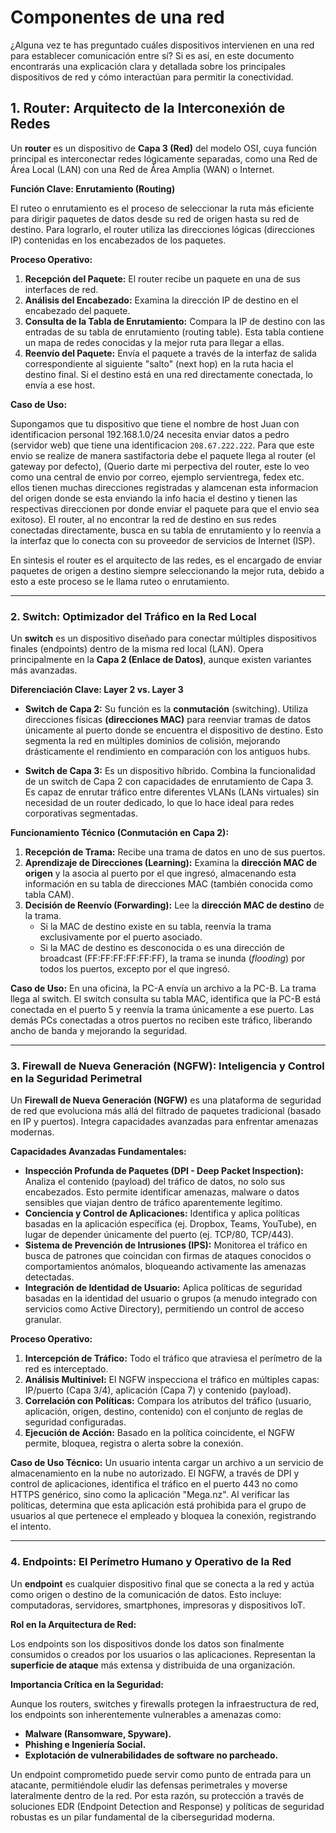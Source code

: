 # Componentes de una red

¿Alguna vez te has preguntado cuáles dispositivos intervienen en una red para establecer comunicación entre sí?
Si es así, en este documento encontrarás una explicación clara y detallada sobre los principales dispositivos de red y cómo interactúan para permitir la conectividad.
      

## **1. Router: Arquitecto de la Interconexión de Redes**

Un **router** es un dispositivo de **Capa 3 (Red)** del modelo OSI, cuya función principal es interconectar redes lógicamente separadas, como una Red de Área Local (LAN) con una Red de Área Amplia (WAN) o Internet.

**Función Clave: Enrutamiento (Routing)**

El ruteo o enrutamiento es el proceso de seleccionar la ruta más eficiente para dirigir paquetes de datos desde su red de origen hasta su red de destino. Para lograrlo, el router utiliza las direcciones lógicas (direcciones IP) contenidas en los encabezados de los paquetes.

**Proceso Operativo:**

1.  **Recepción del Paquete:** El router recibe un paquete en una de sus interfaces de red.
2.  **Análisis del Encabezado:** Examina la dirección IP de destino en el encabezado del paquete.
3.  **Consulta de la Tabla de Enrutamiento:** Compara la IP de destino con las entradas de su tabla de enrutamiento (routing table). Esta tabla contiene un mapa de redes conocidas y la mejor ruta para llegar a ellas.
4.  **Reenvío del Paquete:** Envía el paquete a través de la interfaz de salida correspondiente al siguiente \"salto\" (next hop) en la ruta hacia el destino final. Si el destino está en una red directamente conectada, lo envía a ese host.

**Caso de Uso:**

Supongamos que tu dispositivo que tiene el nombre de host Juan con identificacion personal 192.168.1.0/24 necesita enviar datos a pedro (servidor web) que tiene una identificacion `208.67.222.222`. Para que este envio se realize de manera sastifactoria debe el paquete llega al router (el gateway por defecto), (Querio darte mi perpectiva del router, este lo veo como una central de envio por correo, ejemplo servientrega, fedex etc. ellos tienen muchas direcciones registradas y alamcenan esta informacion del origen donde se esta enviando la info hacia el destino y tienen las respectivas direccionen por donde enviar el paquete para que el envio sea exitoso). El router, al no encontrar la red de destino en sus redes conectadas directamente, busca en su tabla de enrutamiento y lo reenvía a la interfaz que lo conecta con su proveedor de servicios de Internet (ISP).

En sintesis el router es el arquitecto de las redes, es el encargado de enviar paquetes de origen a destino siempre seleccionando la mejor ruta, debido a esto a este proceso se le llama ruteo o enrutamiento.

---

### **2. Switch: Optimizador del Tráfico en la Red Local**

Un **switch** es un dispositivo diseñado para conectar múltiples dispositivos finales (endpoints) dentro de la misma red local (LAN). Opera principalmente en la **Capa 2 (Enlace de Datos)**, aunque existen variantes más avanzadas.

**Diferenciación Clave: Layer 2 vs. Layer 3**

*   **Switch de Capa 2:** Su función es la **conmutación** (switching). Utiliza direcciones físicas **(direcciones MAC)** para reenviar tramas de datos únicamente al puerto donde se encuentra el dispositivo de destino. Esto segmenta la red en múltiples dominios de colisión, mejorando drásticamente el rendimiento en comparación con los antiguos hubs.

*   **Switch de Capa 3:** Es un dispositivo híbrido. Combina la funcionalidad de un switch de Capa 2 con capacidades de enrutamiento de Capa 3. Es capaz de enrutar tráfico entre diferentes VLANs (LANs virtuales) sin necesidad de un router dedicado, lo que lo hace ideal para redes corporativas segmentadas.

**Funcionamiento Técnico (Conmutación en Capa 2):**

1.  **Recepción de Trama:** Recibe una trama de datos en uno de sus puertos.
2.  **Aprendizaje de Direcciones (Learning):** Examina la **dirección MAC de origen** y la asocia al puerto por el que ingresó, almacenando esta información en su tabla de direcciones MAC (también conocida como tabla CAM).
3.  **Decisión de Reenvío (Forwarding):** Lee la **dirección MAC de destino** de la trama.
    *   Si la MAC de destino existe en su tabla, reenvía la trama exclusivamente por el puerto asociado.
    *   Si la MAC de destino es desconocida o es una dirección de broadcast (FF:FF:FF:FF:FF:FF), la trama se inunda (*flooding*) por todos los puertos, excepto por el que ingresó.

**Caso de Uso:**
En una oficina, la PC-A envía un archivo a la PC-B. La trama llega al switch. El switch consulta su tabla MAC, identifica que la PC-B está conectada en el puerto 5 y reenvía la trama únicamente a ese puerto. Las demás PCs conectadas a otros puertos no reciben este tráfico, liberando ancho de banda y mejorando la seguridad.

---

### **3. Firewall de Nueva Generación (NGFW): Inteligencia y Control en la Seguridad Perimetral**

Un **Firewall de Nueva Generación (NGFW)** es una plataforma de seguridad de red que evoluciona más allá del filtrado de paquetes tradicional (basado en IP y puertos). Integra capacidades avanzadas para enfrentar amenazas modernas.

**Capacidades Avanzadas Fundamentales:**

*   **Inspección Profunda de Paquetes (DPI - Deep Packet Inspection):** Analiza el contenido (payload) del tráfico de datos, no solo sus encabezados. Esto permite identificar amenazas, malware o datos sensibles que viajan dentro de tráfico aparentemente legítimo.
*   **Conciencia y Control de Aplicaciones:** Identifica y aplica políticas basadas en la aplicación específica (ej. Dropbox, Teams, YouTube), en lugar de depender únicamente del puerto (ej. TCP/80, TCP/443).
*   **Sistema de Prevención de Intrusiones (IPS):** Monitorea el tráfico en busca de patrones que coincidan con firmas de ataques conocidos o comportamientos anómalos, bloqueando activamente las amenazas detectadas.
*   **Integración de Identidad de Usuario:** Aplica políticas de seguridad basadas en la identidad del usuario o grupos (a menudo integrado con servicios como Active Directory), permitiendo un control de acceso granular.

**Proceso Operativo:**

1.  **Intercepción de Tráfico:** Todo el tráfico que atraviesa el perímetro de la red es interceptado.
2.  **Análisis Multinivel:** El NGFW inspecciona el tráfico en múltiples capas: IP/puerto (Capa 3/4), aplicación (Capa 7) y contenido (payload).
3.  **Correlación con Políticas:** Compara los atributos del tráfico (usuario, aplicación, origen, destino, contenido) con el conjunto de reglas de seguridad configuradas.
4.  **Ejecución de Acción:** Basado en la política coincidente, el NGFW permite, bloquea, registra o alerta sobre la conexión.

**Caso de Uso Técnico:**
Un usuario intenta cargar un archivo a un servicio de almacenamiento en la nube no autorizado. El NGFW, a través de DPI y control de aplicaciones, identifica el tráfico en el puerto 443 no como HTTPS genérico, sino como la aplicación \"Mega.nz\". Al verificar las políticas, determina que esta aplicación está prohibida para el grupo de usuarios al que pertenece el empleado y bloquea la conexión, registrando el intento.

---

### **4. Endpoints: El Perímetro Humano y Operativo de la Red**

Un **endpoint** es cualquier dispositivo final que se conecta a la red y actúa como origen o destino de la comunicación de datos. Esto incluye: computadoras, servidores, smartphones, impresoras y dispositivos IoT.

**Rol en la Arquitectura de Red:**

Los endpoints son los dispositivos donde los datos son finalmente consumidos o creados por los usuarios o las aplicaciones. Representan la **superficie de ataque** más extensa y distribuida de una organización.

**Importancia Crítica en la Seguridad:**

Aunque los routers, switches y firewalls protegen la infraestructura de red, los endpoints son inherentemente vulnerables a amenazas como:

*   **Malware (Ransomware, Spyware).**
*   **Phishing e Ingeniería Social.**
*   **Explotación de vulnerabilidades de software no parcheado.**

Un endpoint comprometido puede servir como punto de entrada para un atacante, permitiéndole eludir las defensas perimetrales y moverse lateralmente dentro de la red. Por esta razón, su protección a través de soluciones EDR (Endpoint Detection and Response) y políticas de seguridad robustas es un pilar fundamental de la ciberseguridad moderna.
